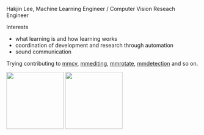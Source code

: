 Hakjin Lee, Machine Learning Engineer / Computer Vision Reseach Engineer

Interests
* what learning is and how learning works
* coordination of development and research through automation
* sound communication

Trying contributing to [mmcv](https://github.com/open-mmlab/mmcv), [mmediting](https://github.com/open-mmlab/mmediting), [mmrotate](https://github.com/open-mmlab/mmrotate), [mmdetection](https://github.com/open-mmlab/mmdetection) and so on.

<img src="https://github-readme-stats.vercel.app/api?username=nijkah&show_icons=true&theme=tokyonight&layout=compact" height="150"> <img src="https://github-readme-stats.vercel.app/api/top-langs/?username=nijkah&theme=tokyonight&layout=compact" height="150">



<!--
**nijkah/nijkah** is a ✨ _special_ ✨ repository because its `README.md` (this file) appears on your GitHub profile.

Here are some ideas to get you started:

- 🔭 I’m currently working on ...
- 🌱 I’m currently learning ...
- 👯 I’m looking to collaborate on ...
- 🤔 I’m looking for help with ...
- 💬 Ask me about ...
- 📫 How to reach me: ...
- 😄 Pronouns: ...
- ⚡ Fun fact: ...
-->
